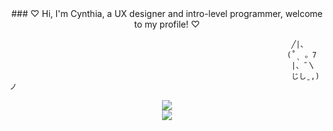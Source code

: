 <div align="center">
### ♡︎ Hi, I'm Cynthia, a UX designer and intro-level programmer, welcome to my profile! ♡︎  
</div>

                                                                   ╱|、
                                                                  (˚ˎ 。7  
                                                                   |、˜〵          
                                                                   じしˍ,)ノ
                                                                 

<div align="center" dir="auto" <img style="max-width: 100%;" src="https://github-readme-stats.vercel.app/api?username=CynTheUhh&theme=dark&show_icons=true&include_all_commits=true&hide_border=true" />
 <img style="max-width: 100%;" src="https://github-readme-stats.vercel.app/api?username=CynTheUhh&theme=dark&show_icons=true&include_all_commits=true&hide_border=true" />
</div>

<div align="center" dir="auto" <img style="max-width: 100%;" src="https://github-readme-stats.vercel.app/api?username=CynTheUhh&show_icons=true&theme=dark&include_all_commits=true&hide_border=true" />
 <img style="max-width: 100%;" src="https://github-readme-stats.vercel.app/api/top-langs/?username=CynTheUhh&theme=dark&layout=compact" />
</div>
